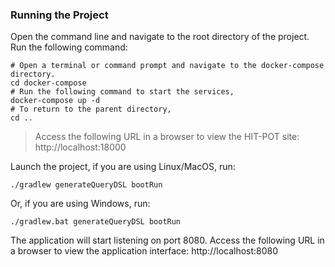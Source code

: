 ### Running the Project

Open the command line and navigate to the root directory of the project.
Run the following command:

```shell
# Open a terminal or command prompt and navigate to the docker-compose directory.
cd docker-compose
# Run the following command to start the services,
docker-compose up -d
# To return to the parent directory,
cd ..
```

> Access the following URL in a browser to view the HIT-POT site: http://localhost:18000

Launch the project, if you are using Linux/MacOS, run:

```shell
./gradlew generateQueryDSL bootRun
```

Or, if you are using Windows, run:

```shell
./gradlew.bat generateQueryDSL bootRun
```

The application will start listening on port 8080. Access the following URL in a browser to view the application interface:
http://localhost:8080


